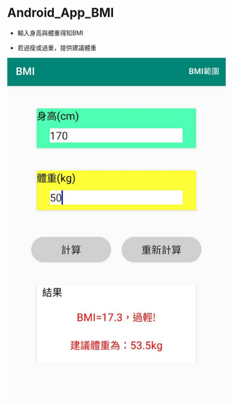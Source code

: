 # Android_App_BMI

* 輸入身高與體重得知BMI

* 若過瘦或過重，提供建議體重

![image](https://github.com/bearprojects/Android_App_BMI/blob/497bb17144ac5d301647902ddf7d68e8dd5594a8/BMI.jpg)